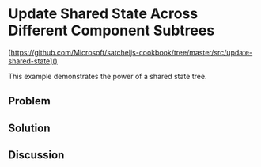 # Update Shared State Across Different Component Subtrees

[https://github.com/Microsoft/satcheljs-cookbook/tree/master/src/update-shared-state]()

This example demonstrates the power of a shared state tree.

## Problem


## Solution


## Discussion
